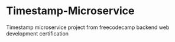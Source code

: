 # Timestamp-Microservice
 Timestamp microservice project from freecodecamp backend web development certification
